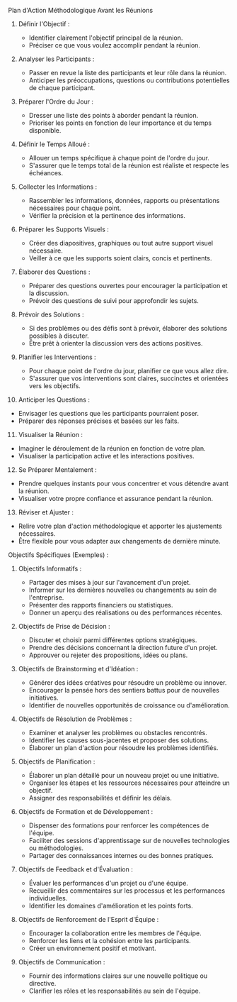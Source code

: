Plan d'Action Méthodologique Avant les Réunions

1. Définir l'Objectif :
   - Identifier clairement l'objectif principal de la réunion.
   - Préciser ce que vous voulez accomplir pendant la réunion.

2. Analyser les Participants :
   - Passer en revue la liste des participants et leur rôle dans la réunion.
   - Anticiper les préoccupations, questions ou contributions potentielles de chaque participant.

3. Préparer l'Ordre du Jour :
   - Dresser une liste des points à aborder pendant la réunion.
   - Prioriser les points en fonction de leur importance et du temps disponible.

4. Définir le Temps Alloué :
   - Allouer un temps spécifique à chaque point de l'ordre du jour.
   - S'assurer que le temps total de la réunion est réaliste et respecte les échéances.

5. Collecter les Informations :
   - Rassembler les informations, données, rapports ou présentations nécessaires pour chaque point.
   - Vérifier la précision et la pertinence des informations.

6. Préparer les Supports Visuels :
   - Créer des diapositives, graphiques ou tout autre support visuel nécessaire.
   - Veiller à ce que les supports soient clairs, concis et pertinents.

7. Élaborer des Questions :
   - Préparer des questions ouvertes pour encourager la participation et la discussion.
   - Prévoir des questions de suivi pour approfondir les sujets.

8. Prévoir des Solutions :
   - Si des problèmes ou des défis sont à prévoir, élaborer des solutions possibles à discuter.
   - Être prêt à orienter la discussion vers des actions positives.

9. Planifier les Interventions :
   - Pour chaque point de l'ordre du jour, planifier ce que vous allez dire.
   - S'assurer que vos interventions sont claires, succinctes et orientées vers les objectifs.

10. Anticiper les Questions :
   - Envisager les questions que les participants pourraient poser.
   - Préparer des réponses précises et basées sur les faits.

11. Visualiser la Réunion :
   - Imaginer le déroulement de la réunion en fonction de votre plan.
   - Visualiser la participation active et les interactions positives.

12. Se Préparer Mentalement :
   - Prendre quelques instants pour vous concentrer et vous détendre avant la réunion.
   - Visualiser votre propre confiance et assurance pendant la réunion.

13. Réviser et Ajuster :
   - Relire votre plan d'action méthodologique et apporter les ajustements nécessaires.
   - Être flexible pour vous adapter aux changements de dernière minute.

Objectifs Spécifiques (Exemples) :

1. Objectifs Informatifs :
   - Partager des mises à jour sur l'avancement d'un projet.
   - Informer sur les dernières nouvelles ou changements au sein de l'entreprise.
   - Présenter des rapports financiers ou statistiques.
   - Donner un aperçu des réalisations ou des performances récentes.

2. Objectifs de Prise de Décision :
   - Discuter et choisir parmi différentes options stratégiques.
   - Prendre des décisions concernant la direction future d'un projet.
   - Approuver ou rejeter des propositions, idées ou plans.

3. Objectifs de Brainstorming et d'Idéation :
   - Générer des idées créatives pour résoudre un problème ou innover.
   - Encourager la pensée hors des sentiers battus pour de nouvelles initiatives.
   - Identifier de nouvelles opportunités de croissance ou d'amélioration.

4. Objectifs de Résolution de Problèmes :
   - Examiner et analyser les problèmes ou obstacles rencontrés.
   - Identifier les causes sous-jacentes et proposer des solutions.
   - Élaborer un plan d'action pour résoudre les problèmes identifiés.

5. Objectifs de Planification :
   - Élaborer un plan détaillé pour un nouveau projet ou une initiative.
   - Organiser les étapes et les ressources nécessaires pour atteindre un objectif.
   - Assigner des responsabilités et définir les délais.

6. Objectifs de Formation et de Développement :
   - Dispenser des formations pour renforcer les compétences de l'équipe.
   - Faciliter des sessions d'apprentissage sur de nouvelles technologies ou méthodologies.
   - Partager des connaissances internes ou des bonnes pratiques.

7. Objectifs de Feedback et d'Évaluation :
   - Évaluer les performances d'un projet ou d'une équipe.
   - Recueillir des commentaires sur les processus et les performances individuelles.
   - Identifier les domaines d'amélioration et les points forts.

8. Objectifs de Renforcement de l'Esprit d'Équipe :
   - Encourager la collaboration entre les membres de l'équipe.
   - Renforcer les liens et la cohésion entre les participants.
   - Créer un environnement positif et motivant.

9. Objectifs de Communication :
   - Fournir des informations claires sur une nouvelle politique ou directive.
   - Clarifier les rôles et les responsabilités au sein de l'équipe.
  

